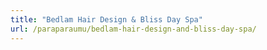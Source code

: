 ```yaml
---
title: "Bedlam Hair Design & Bliss Day Spa"
url: /paraparaumu/bedlam-hair-design-and-bliss-day-spa/
---
```

